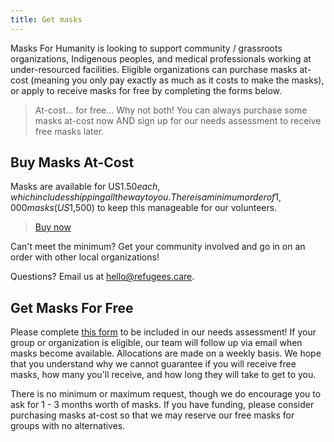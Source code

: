 ```yaml
---
title: Get masks
---
```


Masks For Humanity is looking to support community / grassroots organizations,
Indigenous peoples, and medical professionals working at under-resourced
facilities. Eligible organizations can purchase masks at-cost (meaning you only
pay exactly as much as it costs to make the masks), or apply to receive masks
for free by completing the forms below.

> At-cost... for free... Why not both! You can always purchase some masks
> at-cost now AND sign up for our needs assessment to receive free masks later.

## Buy Masks At-Cost

Masks are available for
US$1.50 each, which includes shipping all the way to you. There is a minimum order of 1,000 masks (US$1,500)
to keep this manageable for our volunteers.

> [Buy now](https://forms.gle/kBrSmH4NCrKZV8yW7)

Can't meet the minimum? Get your community involved and go in on an order with
other local organizations!

Questions? Email us at [hello@refugees.care](mailto:hello@refugees.care).

## Get Masks For Free

Please complete [this form](https://forms.gle/BKjTXX7rqRwg6afZ8) to be included
in our needs assessment! If your group or organization is eligible, our team
will follow up via email when masks become available. Allocations are made on a
weekly basis. We hope that you understand why we cannot guarantee if you will
receive free masks, how many you'll receive, and how long they will take to get
to you.

There is no minimum or maximum request, though we do encourage you to ask for
1 - 3 months worth of masks. If you have funding, please consider purchasing
masks at-cost so that we may reserve our free masks for groups with no
alternatives.
